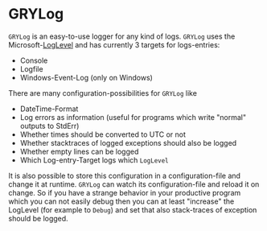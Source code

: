 # GRYLog

`GRYLog` is an easy-to-use logger for any kind of logs. `GRYLog` uses the Microsoft-[LogLevel](https://docs.microsoft.com/de-de/dotnet/api/microsoft.extensions.logging.loglevel) and has currently 3 targets for logs-entries:
- Console
- Logfile
- Windows-Event-Log (only on Windows)

There are many configuration-possibilities for `GRYLog` like
- DateTime-Format
- Log errors as information (useful for programs which write "normal" outputs to StdErr)
- Whether times should be converted to UTC or not
- Whether stacktraces of logged exceptions should also be logged
- Whether empty lines can be logged
- Which Log-entry-Target logs which `LogLevel`

It is also possible to store this configuration in a configuration-file and change it at runtime. `GRYLog` can watch its configuration-file and reload it on change. So if you have a strange behavior in your productive program which you can not easily debug then you can at least "increase" the LogLevel (for example to `Debug`) and set that also stack-traces of exception should be logged.
